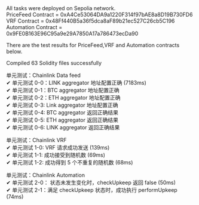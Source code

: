 ##

All tasks were deployed on Sepolia network.  
PriceFeed Contract = 0xA4Ce53064DA9a1220F314f97bAE8a8D19B730FD6  
VRF Contract = 0x48Ff440B5a36f5dca8aF89b21ec527C26cb5C196  
Automation Contract = 0x9FE0B163E96C95a9e29A7850A17a786473ecDa90  

There are the test results for PriceFeed,VRF and Automation contracts below.  

Compiled 63 Solidity files successfully  

单元测试：Chainlink Data feed  
✔ 单元测试 0-0：LINK aggregator 地址配置正确 (7183ms)  
✔ 单元测试 0-1：BTC aggregator 地址配置正确  
✔ 单元测试 0-2：ETH aggregator 地址配置正确  
✔ 单元测试 0-3: Link aggregator 地址配置正确  
✔ 单元测试 0-4: BTC aggregator 返回正确结果  
✔ 单元测试 0-5: ETH aggregator 返回正确结果  
✔ 单元测试 0-6: LINK aggregator 返回正确结果  

单元测试：Chainlink VRF  
✔ 单元测试 1-0: VRF 请求成功发送 (139ms)  
✔ 单元测试 1-1: 成功接受到随机数 (69ms)  
✔ 单元测试 1-2: 成功得到 5 个不重复的随机数 (68ms)  

单元测试：Chainlink Automation  
✔ 单元测试 2-0： 状态未发生变化时，checkUpkeep 返回 false (50ms)  
✔ 单元测试 2-1：满足 checkUpkeep 状态时，成功执行 performUpkeep (74ms)  

